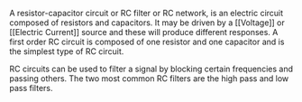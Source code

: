 
A resistor-capacitor circuit or RC filter or RC network, is an electric circuit composed of resistors and capacitors. It may be driven by a [[Voltage]] or [[Electric Current]] source and these will produce different responses. A first order RC circuit is composed of one resistor and one capacitor and is the simplest type of RC circuit. 

RC circuits can be used to filter a signal by blocking certain frequencies and passing others. The two most common RC filters are the high pass and low pass filters. 